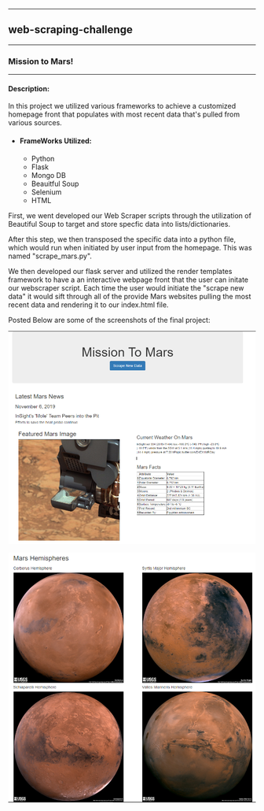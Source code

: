 ----------------------------------------------
## web-scraping-challenge
----------------------------------------------
### Mission to Mars!
----------------------------------------------
#### Description:

In this project we utilized various frameworks to achieve a customized homepage front that populates with most recent data that's pulled from various sources.

* #### FrameWorks Utilized:
     * Python
     * Flask
     * Mongo DB
     * Beauitful Soup
     * Selenium
     * HTML

First, we went developed our Web Scraper scripts through the utilization of Beautiful Soup to target and store specfic data into lists/dictionaries.

After this step, we then transposed the specific data into a python file, which would run when initiated by user input from the homepage.  This was named "scrape_mars.py".

We then developed our flask server and utilized the render templates framework to have a an interactive webpage front that the user can initate our webscraper script.  Each time the user would initiate the "scrape new data" it would sift through all of the provide Mars websites pulling the most recent data and rendering it to our index.html file.

Posted Below are some of the screenshots of the final project:

![Screenshot1](/images/image1.png)

![Screenshot2](/images/image2.png)


